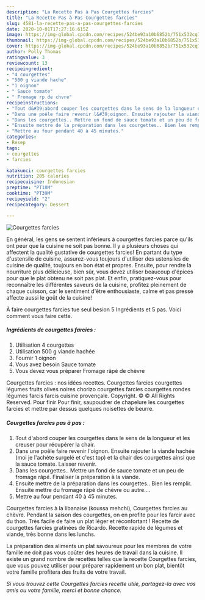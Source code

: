 ```yaml
---
description: "La Recette Pas à Pas Courgettes farcies"
title: "La Recette Pas à Pas Courgettes farcies"
slug: 4581-la-recette-pas-a-pas-courgettes-farcies
date: 2020-10-01T17:27:16.615Z
image: https://img-global.cpcdn.com/recipes/524be93a10b6852b/751x532cq70/courgettes-farcies-photo-principale-de-la-recette.jpg
thumbnail: https://img-global.cpcdn.com/recipes/524be93a10b6852b/751x532cq70/courgettes-farcies-photo-principale-de-la-recette.jpg
cover: https://img-global.cpcdn.com/recipes/524be93a10b6852b/751x532cq70/courgettes-farcies-photo-principale-de-la-recette.jpg
author: Polly Thomas
ratingvalue: 3
reviewcount: 13
recipeingredient:
- "4 courgettes"
- "500 g viande hache"
- "1 oignon"
- " Sauce tomate"
- " Fromage rp de chvre"
recipeinstructions:
- "Tout d&#39;abord couper les courgettes dans le sens de la longueur et les creuser pour récupérer la chair."
- "Dans une poêle faire revenir l&#39;oignon. Ensuite rajouter la viande hachée (moi je l&#39;achète surgelé et c&#39;est top) et la chair des courgettes ainsi que la sauce tomate. Laisser revenir."
- "Dans les courgettes.. Mettre un fond de sauce tomate et un peu de fromage râpé. Finaliser la préparation à la viande."
- "Ensuite mettre de la préparation dans les courgettes.. Bien les remplir. Ensuite mettre du fromage râpé de chèvre ou autre...."
- "Mettre au four pendant 40 à 45 minutes."
categories:
- Resep
tags:
- courgettes
- farcies

katakunci: courgettes farcies 
nutrition: 205 calories
recipecuisine: Indonesian
preptime: "PT18M"
cooktime: "PT39M"
recipeyield: "2"
recipecategory: Dessert

---
```



![Courgettes farcies](https://img-global.cpcdn.com/recipes/524be93a10b6852b/751x532cq70/courgettes-farcies-photo-principale-de-la-recette.jpg)

En général, les gens se sentent inférieurs à courgettes farcies parce qu'ils ont peur que la cuisine ne soit pas bonne. Il y a plusieurs choses qui affectent la qualité gustative de courgettes farcies! En partant du type d'ustensile de cuisine, assurez-vous toujours d'utiliser des ustensiles de cuisine de qualité, toujours en bon état et propres. Ensuite, pour rendre la nourriture plus délicieuse, bien sûr, vous devez utiliser beaucoup d'épices pour que le plat obtenu ne soit pas plat. Et enfin, pratiquez-vous pour reconnaître les différentes saveurs de la cuisine, profitez pleinement de chaque cuisson, car le sentiment d'être enthousiaste, calme et pas pressé affecte aussi le goût de la cuisine!

<!--inarticleads1-->

À faire courgettes farcies tue seul besion 5 Ingrédients et 5 pas. Voici comment vous faire cette.

##### Ingrédients de courgettes farcies :

1. Utilisation 4 courgettes
1. Utilisation 500 g viande hachée
1. Fournir 1 oignon
1. Vous avez besoin  Sauce tomate
1. Vous devez vous préparer  Fromage râpé de chèvre


Courgettes farcies : nos idées recettes. Courgettes farcies courgettes légumes fruits olives noires chorizo courgettes farcies courgettes rondes légumes farcis farcis cuisine provençale. Copyright. © © All Rights Reserved. Pour finir Pour finir, saupoudrer de chapelure les courgettes farcies et mettre par dessus quelques noisettes de beurre. 

<!--inarticleads2-->

##### Courgettes farcies pas à pas :

1. Tout d&#39;abord couper les courgettes dans le sens de la longueur et les creuser pour récupérer la chair.
1. Dans une poêle faire revenir l&#39;oignon. Ensuite rajouter la viande hachée (moi je l&#39;achète surgelé et c&#39;est top) et la chair des courgettes ainsi que la sauce tomate. Laisser revenir.
1. Dans les courgettes.. Mettre un fond de sauce tomate et un peu de fromage râpé. Finaliser la préparation à la viande.
1. Ensuite mettre de la préparation dans les courgettes.. Bien les remplir. Ensuite mettre du fromage râpé de chèvre ou autre....
1. Mettre au four pendant 40 à 45 minutes.


Courgettes farcies à la libanaise (koussa mehchi), Courgettes farcies au chèvre. Pendant la saison des courgettes, on en profite pour les farcir avec du thon. Très facile de faire un plat léger et réconfortant ! Recette de courgettes farcies gratinées de Ricardo. Recette rapide de légumes et viande, très bonne dans les lunchs. 

<!--inarticleads1-->

<p>
La préparation des aliments un plat savoureux pour les membres de votre famille ne doit pas vous coûter des heures de travail dans la cuisine. Il existe un grand nombre de recettes telles que la recette Courgettes farcies, que vous pouvez utiliser pour préparer rapidement un bon plat, bientôt votre famille profitera des fruits de votre travail.
</p>

<p>
<i>Si vous trouvez cette Courgettes farcies recette utile, partagez-la avec vos amis ou votre famille, merci et bonne chance.</i>
</p>
